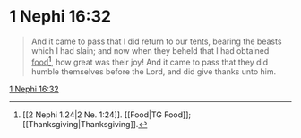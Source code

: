 # 1 Nephi 16:32

> And it came to pass that I did return to our tents, bearing the beasts which I had slain; and now when they beheld that I had obtained <u>food</u>[^a], how great was their joy! And it came to pass that they did humble themselves before the Lord, and did give thanks unto him.

[1 Nephi 16:32](https://www.churchofjesuschrist.org/study/scriptures/bofm/1-ne/16?lang=eng&id=p32#p32)


[^a]: [[2 Nephi 1.24|2 Ne. 1:24]]. [[Food|TG Food]]; [[Thanksgiving|Thanksgiving]].  
